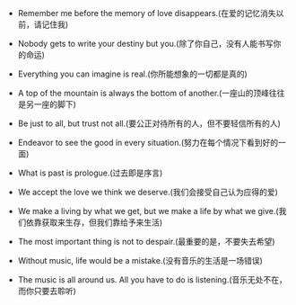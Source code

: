 - Remember me before the memory of love disappears.(在爱的记忆消失以前，请记住我)

- Nobody gets to write your destiny but you.(除了你自己，没有人能书写你的命运)

- Everything you can imagine is real.(你所能想象的一切都是真的)

- A top of the mountain is always the bottom of another.(一座山的顶峰往往是另一座的脚下)

- Be just to all, but trust not all.(要公正对待所有的人，但不要轻信所有的人)

- Endeavor to see the good in every situation.(努力在每个情况下看到好的一面)

- What is past is prologue.(过去即是序言)

- We accept the love we think we deserve.(我们会接受自己认为应得的爱)

- We make a living by what we get, but we make a life by what we give.(我们依靠获取来生存，但我们靠给予来生活)

- The most important thing is not to despair.(最重要的是，不要失去希望)

- Without music, life would be a mistake.(没有音乐的生活是一场错误)

- The music is all around us. All you have to do is listening.(音乐无处不在，而你只要去聆听)
